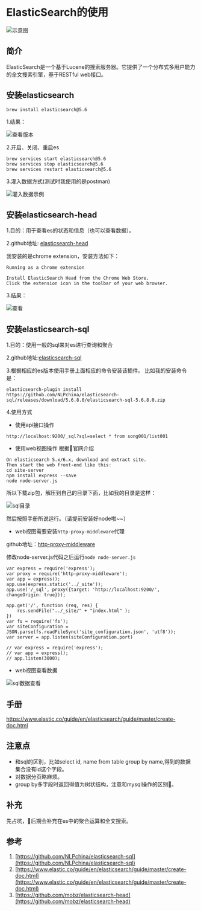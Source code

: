 # ElasticSearch的使用
![示意图](http://upload.ouliu.net/i/20180322170506wcput.jpeg)

## 简介
ElasticSearch是一个基于Lucene的搜索服务器。它提供了一个分布式多用户能力的全文搜索引擎，基于RESTful web接口。

## 安装elasticsearch
```
brew install elasticsearch@5.6
```

1.结果：

![查看版本](http://upload.ouliu.net/i/20180322172851v0vek.jpeg)

2.开启、关闭、重启es
```
brew services start elasticsearch@5.6
brew services stop elasticsearch@5.6
brew services restart elasticsearch@5.6
```

3.灌入数据方式(测试时我使用的是postman)

![灌入数据示例](http://upload.ouliu.net/i/201803221803076lmb1.png)

## 安装elasticsearch-head

1.目的：用于查看es的状态和信息（也可以查看数据）。

2.github地址: [elasticsearch-head](https://github.com/mobz/elasticsearch-head)

我安装的是chrome extension，安装方法如下：
```
Running as a Chrome extension

Install ElasticSearch Head from the Chrome Web Store.
Click the extension icon in the toolbar of your web browser.
```

3.结果：

![查看](http://upload.ouliu.net/i/20180322173110qmjkg.jpeg)

## 安装elasticsearch-sql

1.目的：使用一般的sql来对es进行查询和聚合

2.github地址:[elasticsearch-sql](https://github.com/NLPchina/elasticsearch-sql)

3.根据相应的es版本使用手册上面相应的命令安装该插件。
比如我的安装命令是：
```
elasticsearch-plugin install https://github.com/NLPchina/elasticsearch-sql/releases/download/5.6.8.0/elasticsearch-sql-5.6.8.0.zip
```

4.使用方式

* 使用api接口操作  
```
http://localhost:9200/_sql?sql=select * from song001/list001
```

* 使用web视图操作
根据官网介绍

```
On elasticsearch 5.x/6.x, download and extract site.
Then start the web front-end like this:
cd site-server
npm install express --save
node node-server.js 
```
所以下载zip包，解压到自己的目录下面，比如我的目录是这样：

![sql目录](http://upload.ouliu.net/i/2018032217472808wow.png)

然后按照手册所说运行。（请提前安装好node啦~~）

* web视图需要安装`http-proxy-middleware`代理

github地址：[http-proxy-middleware](https://www.npmjs.com/package/http-proxy-middleware)

修改node-server.js代码之后运行`node node-server.js`

```
var express = require('express');
var proxy = require('http-proxy-middleware');
var app = express();
app.use(express.static('../_site'));
app.use('/_sql', proxy({target: 'http://localhost:9200/', changeOrigin: true}));

app.get('/', function (req, res) {
    res.sendFile("../_site/" + "index.html" );
})
var fs = require('fs');
var siteConfiguration = JSON.parse(fs.readFileSync('site_configuration.json', 'utf8'));
var server = app.listen(siteConfiguration.port)

// var express = require('express');
// var app = express();
// app.listen(3000);
```

* web视图查看数据

![sql数据查看](http://upload.ouliu.net/i/20180322180709pwhqo.jpeg)

## 手册
https://www.elastic.co/guide/en/elasticsearch/guide/master/create-doc.html

## 注意点
* 和sql的区别，比如select id, name from table group by name,得到的数据集合没有id这个字段。
* 对数据分页略麻烦。
* group by多字段时返回得值为树状结构，注意和mysql操作的区别。

## 补充
先占坑，后期会补充在es中的聚合运算和全文搜索。

## 参考
1. [https://github.com/NLPchina/elasticsearch-sql](https://github.com/NLPchina/elasticsearch-sql)
2. [https://www.elastic.co/guide/en/elasticsearch/guide/master/create-doc.html](https://www.elastic.co/guide/en/elasticsearch/guide/master/create-doc.html)
3. [https://github.com/mobz/elasticsearch-head](https://github.com/mobz/elasticsearch-head)